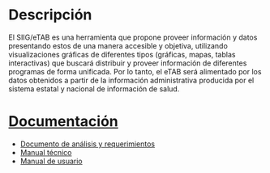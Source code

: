 # Descripción
El SIIG/eTAB es una herramienta que propone proveer información y datos presentando 
estos de una manera accesible y objetiva, utilizando 
visualizaciones gráficas de diferentes tipos (gráficas, mapas, tablas interactivas) 
que buscará distribuir y proveer información de diferentes programas de forma 
unificada. Por lo tanto, el eTAB será alimentado por los datos obtenidos a 
partir de la información administrativa producida por el sistema estatal y 
nacional de información de salud.


# [Documentación](./app/Resources/doc/)
* [Documento de análisis y requerimientos](./app/Resources/doc/analisis-y-requerimientos/Output/print/book.pdf?raw=true)
* [Manual técnico](./app/Resources/doc/manual-tecnico/Output/print/book.pdf?raw=true)
* [Manual de usuario](./app/Resources/doc/manual-de-usuario/Output/print/book.pdf?raw=true)